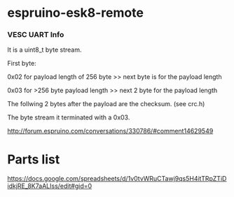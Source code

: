 # espruino-esk8-remote

### VESC UART Info

It is a uint8_t byte stream.

First byte:

0x02 for payload length of 256 byte >> next byte is for the payload length

0x03 for >256 byte payload length >> next 2 byte for the payload length

The follwing 2 bytes after the payload are the checksum. (see crc.h)

The byte stream it terminated with a 0x03.

http://forum.espruino.com/conversations/330786/#comment14629549

# Parts list
https://docs.google.com/spreadsheets/d/1v0tvWRuCTawj9qs5H4itTRpZTiDidkjRE_8K7aALIss/edit#gid=0
